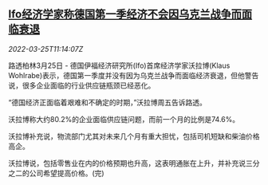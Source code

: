 <!--1648207862000-->
[Ifo经济学家称德国第一季经济不会因乌克兰战争而面临衰退](https://cn.reuters.com/article/ifo-germany-q1-gdp-0325-idCNKCS2LM13M)
------

<div><i>2022-03-25T11:14:07Z</i></div><p>路透柏林3月25日 - 德国伊福经济研究所(Ifo)首席经济学家沃拉博(Klaus Wohlrabe)表示，德国第一季度并没有因为乌克兰战争而面临经济衰退，但他警告说，很多企业面临的行业供应链瓶颈已经恶化。</p><p>“德国经济正面临着艰难和不确定的时期，”沃拉博周五告诉路透。</p><p>沃拉博称大约80.2%的企业面临供应链问题，而前一个月的比例是74.6%。</p><p>沃拉博补充说，物流部门尤其对未来几个月有重大担忧，包括司机短缺和柴油价格高企。</p><p>沃拉博说，包括零售业在内的价格预期也升高，这表明通胀在上升，并补充说三分之二的公司希望提高价格。(完)</p>
